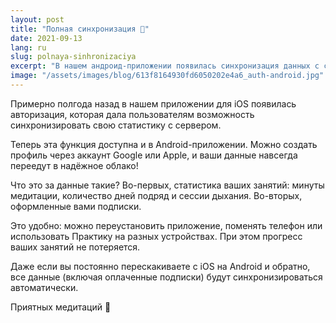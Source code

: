 ```yaml
---
layout: post
title: "Полная синхронизация 🤝"
date: 2021-09-13
lang: ru
slug: polnaya-sinhronizaciya
excerpt: "В нашем андроид-приложении появилась синхронизация данных с сервером!"
image: "/assets/images/blog/613f8164930fd6050202e4a6_auth-android.jpg"
---
```



Примерно полгода назад в нашем приложении для iOS появилась авторизация, которая дала пользователям возможность синхронизировать свою статистику с сервером.

Теперь эта функция доступна и в Android-приложении. Можно создать профиль через аккаунт Google или Apple, и ваши данные навсегда переедут в надёжное облако!

Что это за данные такие? Во-первых, статистика ваших занятий: минуты медитации, количество дней подряд и сессии дыхания. Во-вторых, оформленные вами подписки.

Это удобно: можно переустановить приложение, поменять телефон или использовать Практику на разных устройствах. При этом прогресс ваших занятий не потеряется.

Даже если вы постоянно перескакиваете с iOS на Android и обратно, все данные (включая оплаченные подписки) будут синхронизироваться автоматически.

Приятных медитаций 🤗
